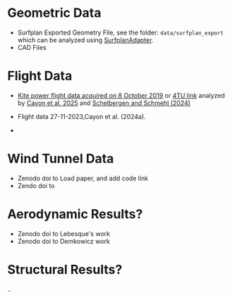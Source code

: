 # Geometric Data
- Surfplan Exported Geometry File, see the folder: `data/surfplan_export` which can be analyzed using [SurfplanAdapter](https://github.com/jellepoland/SurfplanAdapter).
- CAD Files

# Flight Data

- [Kite power flight data acquired on 8 October 2019](https://github.com/awegroup/Flightdata08102019) or [4TU link](https://data.4tu.nl/datasets/102f9f56-aecd-4460-8c69-a3f74138ae53) analyzed by [Cayon et al. 2025](https://doi.org/10.5194/wes-2024-182) and [Schelbergen and Schmehl (2024)](https://doi.org/10.5194/wes-9-1323-2024)

- Flight data 27-11-2023,Cayon et al. (2024a).
- 

# Wind Tunnel Data
- Zenodo doi to Load paper, and add code link
- Zendo doi to 
# Aerodynamic Results?
- Zenodo doi to Lebesque's work
- Zenodo doi to Demkowicz work
# Structural Results?
..
